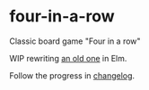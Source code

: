 # four-in-a-row
Classic board game "Four in a row"


WIP rewriting [an old one](https://github.com/drzhbe/getfour) in Elm.

Follow the progress in [changelog](https://github.com/drzhbe/four-in-a-row/blob/master/CHANGELOG.md).
